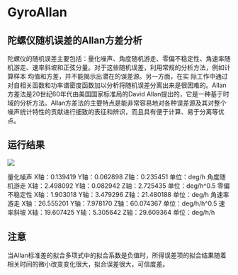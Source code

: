 # GyroAllan

## 陀螺仪随机误差的Allan方差分析

陀螺仪的随机误差主要包括：量化噪声、角度随机游走、零偏不稳定性、角速率随机游走、速率斜坡和正弦分量。对于这些随机误差，利用常规的分析方法，例如计算样本 均值和方差，并不能揭示出潜在的误差源。另一方面，在实 际工作中通过对自相关函数和功率谱密度函数加以分析将随机误差分离出来是很困难的。Allan方差法是20世纪60年代由美国国家标准局的David Allan提出的，它是一种基于时域的分析方法。Allan方差法的主要特点是能非常容易地对各种误差源及其对整个噪声统计特性的贡献进行细致的表征和辨识，而且具有便于计算、易于分离等优点。 <br>

## 运行结果

![](https://github.com/XinLiGitHub/GyroAllan/raw/master/Software/untitled.bmp) <br>

量化噪声      X轴：0.139419 Y轴：0.062898 Z轴：0.235451  单位：deg/h
角度随机游走  X轴：2.498092 Y轴：0.082942 Z轴：2.725435  单位：deg/h^0.5
零偏不稳定性  X轴：1.903018 Y轴：3.479296 Z轴：21.480188  单位：deg/h
角速率游走    X轴：26.555201 Y轴：7.978170 Z轴：60.074367  单位：deg/h/h^0.5
速率斜坡      X轴：19.607425 Y轴：5.305642 Z轴：29.609364  单位：deg/h/h

## 注意

当Allan标准差的拟合多项式中的拟合系数是负值时，所得误差项的拟合结果随着相关时间的微小改变变化很大，拟合误差很大，可信度差。
